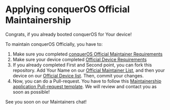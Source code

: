 # Applying conquerOS Official Maintainership

Congrats, if you already booted conquerOS for Your device!

To maintain conquerOS Officially, you have to:  
1. Make sure you completed [conquerOS Official Maintainer Requirements](https://github.com/conquerOS/docs/blob/master/maintainers/maintainers_req.md)
2. Make sure your device completed [Official Device Requirements](https://github.com/conquerOS/docs/blob/master/devices/device_req.md)
3. If you already completed First and Second point, you can fork this repository. Add Your Name on our [Official Maintainer List](https://github.com/conquerOS/docs/blob/master/devices/devices.md), and then your device on our [Official Device list](https://github.com/conquerOS/docs/blob/master/devices/devices.md). Then, commit your changes.
4. Now, you can do a Pull-request. You have to follow this [Maintainership application Pull-request template](https://github.com/conquerOS/docs/blob/master/maintainers/maintainership_pr.md). We will review and contact you as soon as possible!

See you soon on our Maintainers chat!
